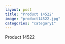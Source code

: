 ```yaml
---
layout: post
title: "Product 14522"
image: "product14522.jpg"
categories: "category1"
---
```

Product 14522
